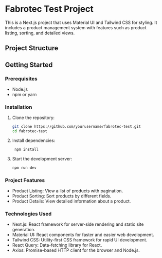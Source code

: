 # Fabrotec Test Project

This is a Next.js project that uses Material UI and Tailwind CSS for styling. It includes a product management system with features such as product listing, sorting, and detailed views.

## Project Structure

## Getting Started

### Prerequisites

- Node.js
- npm or yarn

### Installation

1. Clone the repository:
   ```sh
   git clone https://github.com/yourusername/fabrotec-test.git
   cd fabrotec-test
   ```
2. Install dependencies:
   ```sh
    npm install
   ```
3. Start the development server:
   ```sh
   npm run dev
   ```

### Project Features

- Product Listing: View a list of products with pagination.
- Product Sorting: Sort products by different fields.
- Product Details: View detailed information about a product.

### Technologies Used

- Next.js: React framework for server-side rendering and static site generation.
- Material UI: React components for faster and easier web development.
- Tailwind CSS: Utility-first CSS framework for rapid UI development.
- React Query: Data-fetching library for React.
- Axios: Promise-based HTTP client for the browser and Node.js.
